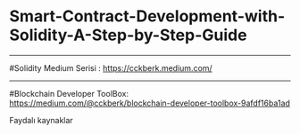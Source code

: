 # Smart-Contract-Development-with-Solidity-A-Step-by-Step-Guide
----------------------------------------------------------------

#Solidity Medium Serisi : https://cckberk.medium.com/ 

----------------------------------------------------------------

#Blockchain Developer ToolBox: https://medium.com/@cckberk/blockchain-developer-toolbox-9afdf16ba1ad

Faydalı kaynaklar
